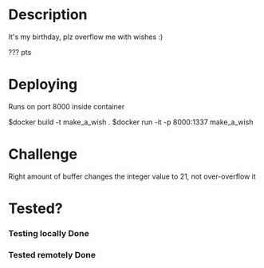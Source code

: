 # Description

It's my birthday, plz overflow me with wishes :)

??? pts

# Deploying
Runs on port 8000 inside container

$docker build -t make_a_wish .
$docker run -it -p 8000:1337 make_a_wish


# Challenge

Right amount of buffer changes the integer value to 21, not over-overflow it

# Tested?

### Testing locally Done

### Tested remotely Done

